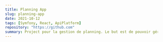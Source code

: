 ```yaml
---
title: Planning App
slug: planning-app
date: 2021-10-12
tags: [Symfony, React, ApiPlatform]
repository: "https://github.com"
summary: Project pour la gestion de planning. Le but est de pouvoir gérer les plannings de manière automatique pour un projet. Le projet est écrit en PHP et React basé sur Symfony et ApiPlatform pour l'échange des données entre front et back.
---
```

